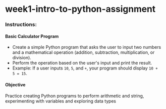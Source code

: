 # week1-intro-to-python-assignment

### Instructions:

#### Basic Calculator Program
- Create a simple Python program that asks the user  to input two numbers and a mathematical operation (addition, subtraction, multiplication, or division).
- Perform the operation based on the user's input and print the result.
- Example: If a user inputs `10`, `5`, and `+`, your program should display `10 + 5 = 15`.

#### Objective
Practice creating Python programs to perform arithmetic and string, experimenting with variables and exploring data types